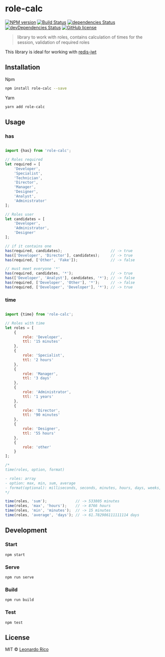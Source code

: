 # role-calc

[![NPM version](https://badge.fury.io/js/role-calc.svg)](https://npmjs.org/package/role-calc) [![Build Status](https://travis-ci.org/kevoj/role-calc.svg?branch=master)](https://travis-ci.org/kevoj/role-calc) [![dependencies Status](https://david-dm.org/kevoj/role-calc/status.svg)](https://david-dm.org/kevoj/role-calc) [![devDependencies Status](https://david-dm.org/kevoj/role-calc/dev-status.svg)](https://david-dm.org/kevoj/role-calc?type=dev)
[![GitHub license](https://img.shields.io/badge/license-MIT-brightgreen.svg?style=flat-square)](https://raw.githubusercontent.com/kevoj/role-calc/master/LICENSE)

> library to work with roles, contains calculation of times for the session, validation of required roles

This library is ideal for working with [redis-jwt](https://github.com/kevoj/redis-jwt)

## Installation

Npm

```bash
npm install role-calc --save
```

Yarn
```bash
yarn add role-calc
```

## Usage

### has

```javascript

import {has} from 'role-calc';

// Roles required
let required = [
	'Developer',
	'Specialist',
	'Technician',
	'Director',
	'Manager',
	'Designer',
	'Analyst',
	'Administrator'
];

// Roles user
let candidates = [
	'Developer',
	'Administrator',
	'Designer'
];

// if it contains one
has(required, candidates);						// -> true
has(['Developer', 'Director'], candidates);		// -> true
has(required, ['Other', 'Fake']);				// -> false

// must meet everyone '*'
has(required, candidates, '*');					// -> true
has(['Developer', 'Analyst'], candidates, '*');	// -> false
has(required, ['Developer', 'Other'], '*');		// -> false
has(required, ['Developer', 'Developer'], '*');	// -> true


```

### time

```javascript

import {time} from 'role-calc';

// Roles with time
let roles = [
	{
		role: 'Developer',
		ttl: '15 minutes'
	},
	{
		role: 'Specialist',
		ttl: '2 hours'
	},
	{
		role: 'Manager',
		ttl: '3 days'
	},
	{
		role: 'Administrator',
		ttl: '1 years'
	},
	{
		role: 'Director',
		ttl: '90 minutes'
	},
	{
		role: 'Designer',
		ttl: '55 hours'
	},
	{
		role: 'other'
	}
];

/*
time(roles, option, format)

- roles: array
- option: max, min, sum, average
- format(optional): milliseconds, seconds, minutes, hours, days, weeks, months, years
*/

time(roles, 'sum');				// -> 533805 minutes
time(roles, 'max', 'hours');	// -> 8766 hours
time(roles, 'min', 'minutes');	// -> 15 minutes
time(roles, 'average', 'days');	// -> 61.782986111111114 days

```

## Development

### Start

`npm start`

### Serve

`npm run serve`

### Build

`npm run build`

### Test

`npm test`

## License

MIT © [Leonardo Rico](https://github.com/kevoj/role-calc/blob/master/LICENSE)